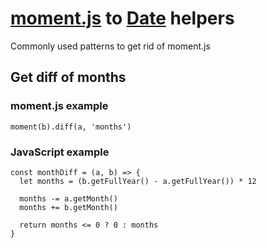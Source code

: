 # [moment.js](https://momentjs.com) to [Date](https://tc39.es/ecma262/#sec-date-objects) helpers
Commonly used patterns to get rid of moment.js

## Get diff of months
### moment.js example
```
moment(b).diff(a, 'months')
```
### JavaScript example
```
const monthDiff = (a, b) => {
  let months = (b.getFullYear() - a.getFullYear()) * 12
  
  months -= a.getMonth()
  months += b.getMonth()

  return months <= 0 ? 0 : months
}
```
